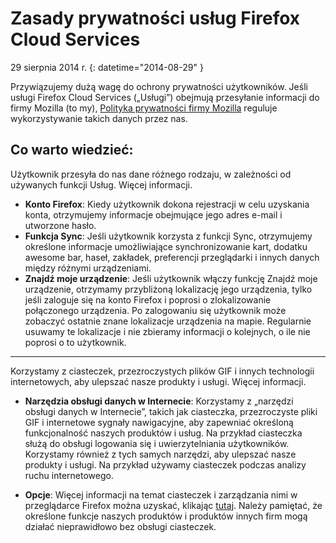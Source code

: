 # Zasady prywatności usług Firefox Cloud Services

29 sierpnia 2014 r.
{: datetime="2014-08-29" }

Przywiązujemy dużą wagę do ochrony prywatności użytkowników. Jeśli usługi Firefox Cloud Services („Usługi”) obejmują przesyłanie informacji do firmy Mozilla (to my), [Polityka prywatności firmy Mozilla](https://www.mozilla.org/privacy/) reguluje wykorzystywanie takich danych przez nas.

## Co warto wiedzieć:

Użytkownik przesyła do nas dane różnego rodzaju, w zależności od używanych funkcji Usług.  Więcej informacji.

* **Konto Firefox**: Kiedy użytkownik dokona rejestracji w celu uzyskania konta, otrzymujemy informacje obejmujące jego adres e-mail i utworzone hasło.
* **Funkcja Sync**: Jeśli użytkownik korzysta z funkcji Sync, otrzymujemy określone informacje umożliwiające synchronizowanie kart, dodatku awesome bar, haseł, zakładek, preferencji przeglądarki i innych danych między różnymi urządzeniami.
* **Znajdź moje urządzenie**: Jeśli użytkownik włączy funkcję Znajdź moje urządzenie, otrzymamy przybliżoną lokalizację jego urządzenia, tylko jeśli zaloguje się na konto Firefox i poprosi o zlokalizowanie połączonego urządzenia.  Po zalogowaniu się użytkownik może zobaczyć ostatnie znane lokalizacje urządzenia na mapie.  Regularnie usuwamy te lokalizacje i nie zbieramy informacji o kolejnych, o ile nie poprosi o to użytkownik.

---------------------------------------

Korzystamy z ciasteczek, przezroczystych plików GIF i innych technologii internetowych, aby ulepszać nasze produkty i usługi.  Więcej informacji.

* **Narzędzia obsługi danych w Internecie**: Korzystamy z „narzędzi obsługi danych w Internecie”, takich jak ciasteczka, przezroczyste pliki GIF i internetowe sygnały nawigacyjne, aby zapewniać określoną funkcjonalność naszych produktów i usług. Na przykład ciasteczka służą do obsługi logowania się i uwierzytelniania użytkowników. Korzystamy również z tych samych narzędzi, aby ulepszać nasze produkty i usługi. Na przykład używamy ciasteczek podczas analizy ruchu internetowego.

* **Opcje**: Więcej informacji na temat ciasteczek i zarządzania nimi w przeglądarce Firefox można uzyskać, klikając [tutaj](https://support.mozilla.org/pl/kb/ciasteczka). Należy pamiętać, że określone funkcje naszych produktów i produktów innych firm mogą działać nieprawidłowo bez obsługi ciasteczek.

